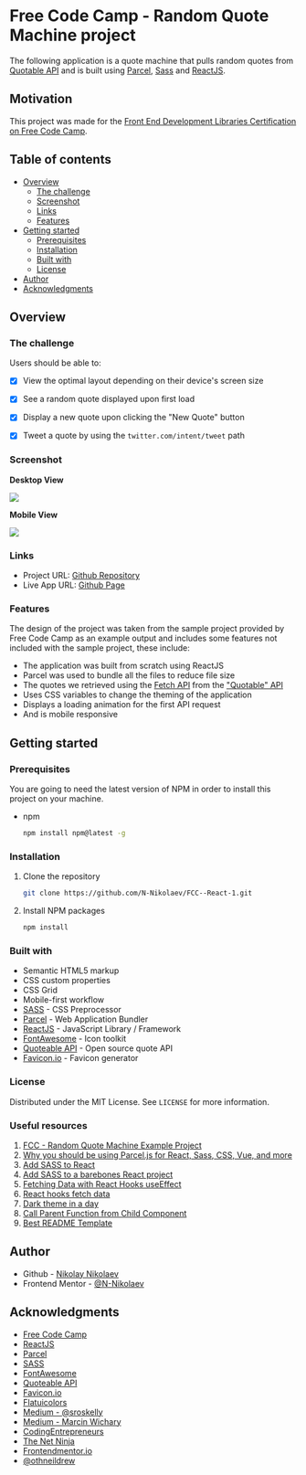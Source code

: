 # Free Code Camp - Random Quote Machine project

The following application is a quote machine that pulls random quotes from [Quotable API](https://github.com/lukePeavey/quotable) and is built using [Parcel](https://parceljs.org/), [Sass](https://sass-lang.com/) and [ReactJS](https://reactjs.org/). 

## Motivation

This project was made for the [Front End Development Libraries Certification on Free Code Camp](https://www.freecodecamp.org/learn/front-end-libraries/front-end-libraries-projects/build-a-random-quote-machine).

## Table of contents

- [Overview](#overview)
  - [The challenge](#the-challenge)
  - [Screenshot](#screenshot)
  - [Links](#links)
  - [Features](#features)
- [Getting started](#getting-started)
  - [Prerequisites](#prerequisites)
  - [Installation](#installation)
  - [Built with](#built-with)
  - [License](#license)
- [Author](#author)
- [Acknowledgments](#acknowledgments)

## Overview

### The challenge

Users should be able to:

- [x] View the optimal layout depending on their device's screen size

- [x] See a random quote displayed upon first load

- [x] Display a new quote upon clicking the "New Quote" button

- [x] Tweet a quote by using the `twitter.com/intent/tweet` path

### Screenshot

**Desktop View**

![](src/assets/screenshot-desktop.png)

**Mobile View**

![](src/assets/screenshot-mobile.png)

### Links

- Project URL: [Github Repository](https://github.com/N-Nikolaev/FCC--React-1)
- Live App URL: [Github Page](https://n-nikolaev.github.io/FCC--React-1)

### Features

The design of the project was taken from the sample project provided by Free Code Camp as an example output and includes some features not included with the sample project, these include:

- The application was built from scratch using ReactJS
- Parcel was used to bundle all the files to reduce file size
- The quotes we retrieved using the [Fetch API](https://developer.mozilla.org/en-US/docs/Web/API/Fetch_API) from the ["Quotable" API](https://github.com/lukePeavey/quotable)
- Uses CSS variables to change the theming of the application
- Displays a loading animation for the first API request
- And is mobile responsive

## Getting started

### Prerequisites

You are going to need the latest version of NPM in order to install this project on your machine.
* npm
  ```sh
  npm install npm@latest -g
  ```
  
### Installation

1. Clone the repository
   ```sh
   git clone https://github.com/N-Nikolaev/FCC--React-1.git
   ```
2. Install NPM packages
   ```sh
   npm install
   ```

### Built with

- Semantic HTML5 markup
- CSS custom properties
- CSS Grid
- Mobile-first workflow
- [SASS](https://sass-lang.com/) - CSS Preprocessor
- [Parcel](https://parceljs.org/) - Web Application Bundler
- [ReactJS](https://reactjs.org/) - JavaScript Library / Framework
- [FontAwesome](https://fontawesome.com/) - Icon toolkit
- [Quoteable API](https://github.com/lukePeavey/quotable) - Open source quote API
- [Favicon.io](https://favicon.io/) - Favicon generator

### License

Distributed under the MIT License. See `LICENSE` for more information.

### Useful resources

1. [FCC - Random Quote Machine Example Project](https://codepen.io/freeCodeCamp/full/qRZeGZ)
2. [Why you should be using Parcel.js for React, Sass, CSS, Vue, and more](https://www.youtube.com/watch?v=sIXxgnEYsQc)
3. [Add SASS to React](https://medium.com/nerd-for-tech/add-sass-to-your-react-app-in-2021-here-is-how-c7260c323a5a)
4. [Add SASS to a barebones React project](https://www.freecodecamp.org/news/how-to-up-a-react-app-with-parcel/)
5. [Fetching Data with React Hooks useEffect](https://www.youtube.com/watch?v=qdCHEUaFhBk)
6. [React hooks fetch data](https://www.youtube.com/watch?v=qdCHEUaFhBk)
7. [Dark theme in a day](https://mwichary.medium.com/dark-theme-in-a-day-3518dde2955a)
8. [Call Parent Function from Child Component](https://www.youtube.com/watch?v=QmZ5baNgZLc)
9. [Best README Template](https://github.com/othneildrew/Best-README-Template)

## Author

- Github - [Nikolay Nikolaev](https://github.com/N-Nikolaev)
- Frontend Mentor - [@N-Nikolaev](https://www.frontendmentor.io/profile/N-Nikolaev)

## Acknowledgments

- [Free Code Camp](https://www.freecodecamp.org/learn)
- [ReactJS](https://reactjs.org/)
- [Parcel](https://parceljs.org/)
- [SASS](https://sass-lang.com/)
- [FontAwesome](https://fontawesome.com/)
- [Quoteable API](https://github.com/lukePeavey/quotable)
- [Favicon.io](https://favicon.io/)
- [Flatuicolors](https://flatuicolors.com/)
- [Medium - @sroskelly](https://medium.com/@sroskelley)
- [Medium - Marcin Wichary](https://mwichary.medium.com/)
- [CodingEntrepreneurs](https://www.youtube.com/channel/UCWEHue8kksIaktO8KTTN_zg)
- [The Net Ninja](https://netninja.dev/)
- [Frontendmentor.io](https://frontendmentor.io/)
- [@othneildrew](https://github.com/othneildrew)
